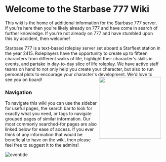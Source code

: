 # Welcome to the Starbase 777 Wiki

This wiki is the home of additional information for the Starbase 777 server. If you're here then you're likely already on 777 and have come in search of further knowledge. If you're not already on 777 and have stumbled upon this by accident, then welcome! 

Starbase 777 is a text-based roleplay server set aboard a Starfleet station in the year 2415. Roleplayers have the opportunity to create up to fifteen characters from different walks of life, highlight their character's skills in events, and partake in day-to-day slice of life roleplay. We have active staff teams on hand to not only help you create your character, but also to run personal plots to encourage your character's development. We'd love to see you on board! <img src="/img/777_2024.png" align="right" width="200px"/>


### Navigation

To navigate this wiki you can use the sidebar for useful pages, the search bar to look for exactly what you need, or tags to navigate grouped pages of similar information. Our most commonly searched-for pages are also linked below for ease of access. If you ever think of any information that would be beneficial to have on the wiki, then please feel free to suggest it to the admins!

![eventide](/img/eventide.jpg)
